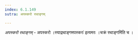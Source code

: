 ```yaml
---
index: 6.1.149
sutra: अपस्करो रथाङ्गम्

---
```

_अपस्करो रथाङ्गम्_ - अपस्करो ।स्याद्रथाङ्गमपस्करः॑ इत्यमरः ।चक्रं रथाङ्गमि॑ति च ।